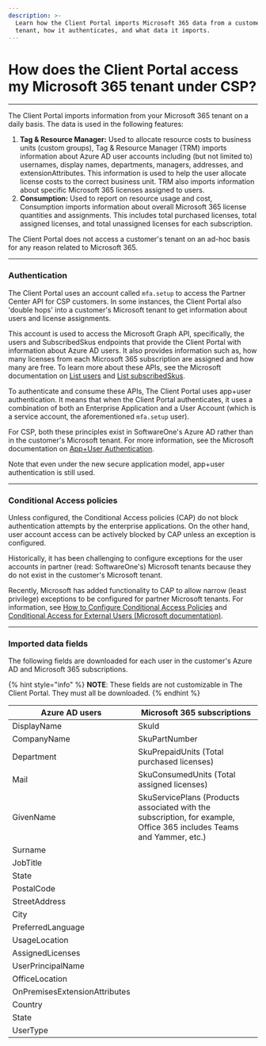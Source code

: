 ```yaml
---
description: >-
  Learn how the Client Portal imports Microsoft 365 data from a customer's
  tenant, how it authenticates, and what data it imports.
---
```


# How does the Client Portal access my Microsoft 365 tenant under CSP?

***

The Client Portal imports information from your Microsoft 365 tenant on a daily basis. The data is used in the following features:

1. **Tag & Resource Manager:** Used to allocate resource costs to business units (custom groups), Tag & Resource Manager (TRM) imports information about Azure AD user accounts including (but not limited to) usernames, display names, departments, managers, addresses, and extensionAttributes. This information is used to help the user allocate license costs to the correct business unit. TRM also imports information about specific Microsoft 365 licenses assigned to users.
2. **Consumption:** Used to report on resource usage and cost, Consumption imports information about overall Microsoft 365 license quantities and assignments. This includes total purchased licenses, total assigned licenses, and total unassigned licenses for each subscription.

The Client Portal does not access a customer's tenant on an ad-hoc basis for any reason related to Microsoft 365.

***

### Authentication <a href="#authentication" id="authentication"></a>

The Client Portal uses an account called `mfa.setup` to access the Partner Center API for CSP customers. In some instances, the Client Portal also 'double hops' into a customer's Microsoft tenant to get information about users and license assignments.

This account is used to access the Microsoft Graph API, specifically, the users and SubscribedSkus endpoints that provide the Client Portal with information about Azure AD users. It also provides information such as, how many licenses from each Microsoft 365 subscription are assigned and how many are free. To learn more about these APIs, see the Microsoft documentation on [List users](https://learn.microsoft.com/en-us/graph/api/user-list?view=graph-rest-1.0\&tabs=http) and [List subscribedSkus](https://learn.microsoft.com/en-us/graph/api/subscribedsku-list?view=graph-rest-1.0\&tabs=http).

To authenticate and consume these APIs, The Client Portal uses app+user authentication. It means that when the Client Portal authenticates, it uses a combination of both an Enterprise Application and a User Account (which is a service account, the aforementioned `mfa.setup` user).

For CSP, both these principles exist in SoftwareOne's Azure AD rather than in the customer's Microsoft tenant. For more information, see the Microsoft documentation on [App+User Authentication](https://learn.microsoft.com/en-us/partner-center/developer/partner-center-authentication#app--user-authentication).

Note that even under the new secure application model, app+user authentication is still used.

***

### Conditional Access policies

Unless configured, the Conditional Access policies (CAP) do not block authentication attempts by the enterprise applications. On the other hand, user account access can be actively blocked by CAP unless an exception is configured.

Historically, it has been challenging to configure exceptions for the user accounts in partner (read: SoftwareOne's) Microsoft tenants because they do not exist in the customer's Microsoft tenant.

Recently, Microsoft has added functionality to CAP to allow narrow (least privilege) exceptions to be configured for partner Microsoft tenants. For information, see [How to Configure Conditional Access Policies](how-to-configure-conditional-access-policies.md) and [Conditional Access for External Users (Microsoft documentation)](https://learn.microsoft.com/en-us/azure/active-directory/external-identities/authentication-conditional-access#conditional-access-for-external-users).

***

### Imported data fields

The following fields are downloaded for each user in the customer's Azure AD and Microsoft 365 subscriptions.

{% hint style="info" %}
**NOTE**: These fields are not customizable in The Client Portal. They must all be downloaded.
{% endhint %}

| Azure AD users                | Microsoft 365 subscriptions                                                                                          |
| ----------------------------- | -------------------------------------------------------------------------------------------------------------------- |
| DisplayName                   | SkuId                                                                                                                |
| CompanyName                   | SkuPartNumber                                                                                                        |
| Department                    | SkuPrepaidUnits (Total purchased licenses)                                                                           |
| Mail                          | SkuConsumedUnits (Total assigned licenses)                                                                           |
| GivenName                     | SkuServicePlans (Products associated with the subscription, for example, Office 365 includes Teams and Yammer, etc.) |
| Surname                       | ﻿                                                                                                                    |
| JobTitle                      | ﻿                                                                                                                    |
| State                         | ﻿                                                                                                                    |
| PostalCode                    | ﻿                                                                                                                    |
| StreetAddress                 | ﻿                                                                                                                    |
| City                          | ﻿                                                                                                                    |
| PreferredLanguage             | ﻿                                                                                                                    |
| UsageLocation                 | ﻿                                                                                                                    |
| AssignedLicenses              | ﻿                                                                                                                    |
| UserPrincipalName             | ﻿                                                                                                                    |
| OfficeLocation                | ﻿                                                                                                                    |
| OnPremisesExtensionAttributes | ﻿                                                                                                                    |
| Country                       | ﻿                                                                                                                    |
| State                         | ﻿                                                                                                                    |
| UserType                      | ﻿                                                                                                                    |
